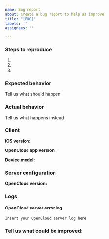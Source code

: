 ```yaml
---
name: Bug report
about: Create a bug report to help us improve
title: "[BUG]"
labels: ''
assignees: ''

---
```



<!--
Thanks for reporting issues back to this repository. Your contributions are much appreciated! This is the issue tracker of the OpenCloud iOS app.

To make it possible for us to help you, please carefully fill out the information below.
--> 
<!--
## If you found a bug:
--> 
### Steps to reproduce
1.
2.
3.

### Expected behavior
Tell us what should happen

### Actual behavior
Tell us what happens instead

### Client
**iOS version:**

**OpenCloud app version:**

**Device model:**

### Server configuration
**OpenCloud version:**

### Logs
#### OpenCloud server error log
```
Insert your OpenCloud server log here
```

<!--
## If you have suggestions of enhancements
--> 
### Tell us what could be improved:

